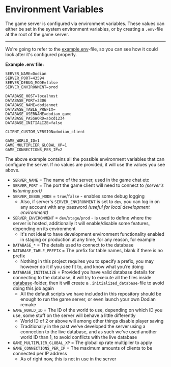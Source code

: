 # Environment Variables
The game server is configured via environment variables. These values can either be set in the system environment variables, or by creating a `.env`-file at the root of the game server.

---

We're going to refer to the [example.env](/game-server/example.env)-file, so you can see how it could look after it's configured properly.

**Example .env file:**
```dotenv
SERVER_NAME=Dodian
SERVER_PORT=43594
SERVER_DEBUG_MODE=false
SERVER_ENVIRONMENT=prod

DATABASE_HOST=localhost
DATABASE_PORT=3306
DATABASE_NAME=dodiannet
DATABASE_TABLE_PREFIX=
DATABASE_USERNAME=dodian_game
DATABASE_PASSWORD=abcd1234
DATABASE_INITIALIZE=false

CLIENT_CUSTOM_VERSION=dodian_client

GAME_WORLD_ID=1
GAME_MULTIPLIER_GLOBAL_XP=1
GAME_CONNECTIONS_PER_IP=2
```
The above example contains all the possible environment variables that can configure the server. If no values are provided, it will use the values you see above.

- `SERVER_NAME` = The name of the server, used in the game chat etc
- `SERVER_PORT` = The port the game client will need to connect to _(server's listening port)_
- `SERVER_DEBUG_MODE` = `true`/`false` - enables some debug logging
  - Also, if server's `SERVER_ENVIRONMENT` is set to `dev`, you can log in on any account with any password _(useful for local development environment)_
- `SERVER_ENVIRONMENT` = `dev`/`stage`/`prod` - is used to define where the server is hosted, additionally it will enable/disable some features, depending on its environment
  - It's not ideal to have development environment functionality enabled in staging or production at any time, for any reason, for example
- `DATABASE_*` = The details used to connect to the database
- `DATABASE_TABLE_PREFIX` = The prefix for table names, blank if there is no prefix
  - Nothing in this project requires you to specify a prefix, you may however do it if you see fit to, and know what you're doing
- `DATABASE_INITIALIZE` = Provided you have valid database details for connecting to the database, it will try to execute all the files inside [database](/game-server/database)-folder, then it will create a `.initialized_database`-file to avoid doing this job again
  - All the default scripts we have included in this repository should be enough to run the game server, or even launch your own Dodian remake
- `GAME_WORLD_ID` = The ID of the world to use, depending on which ID you use, some stuff on the server will behave a little differently
  - World ID of 2 or above will among other things disable player saving
  - Traditionally in the past we've developed the server using a connection to the live database, and as such we've used another world ID than 1, to avoid conflicts with the live database
- `GAME_MULTIPLIER_GLOBAL_XP` = The global xp rate multiplier to apply
- `GAME_CONNECTIONS_PER_IP` = The maximum amounts of clients to be connected per IP address
  - As of right now, this is not in use in the server